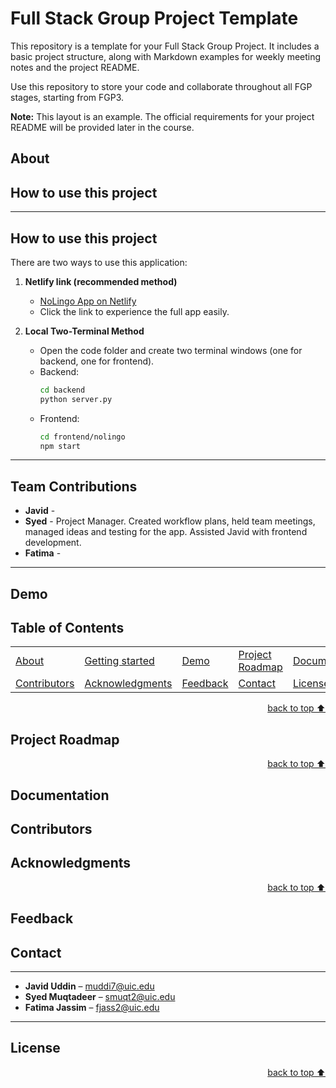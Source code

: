 # Full Stack Group Project Template
This repository is a template for your Full Stack Group Project. It includes a basic project structure, along with Markdown examples for weekly meeting notes and the project README.  

Use this repository to store your code and collaborate throughout all FGP stages, starting from FGP3.  

**Note:** This layout is an example. The official requirements for your project README will be provided later in the course.  

## About<!-- Required -->
<!-- 
* information about the project 
* 
* keep it short and sweet

- This application was built so that it could be used to learn a language, specifically spanish. The problem we wanted to solve was how to give people who may be starting out learning spanish a platform so that they could practice at their leisure. To do this we created an app that gives the user control and support during their learning experience, from giving sample sentences to picture hints.
-->


## How to use this project<!-- Required -->
---

## How to use this project

There are two ways to use this application:

1. **Netlify link (recommended method)**  
   - [NoLingo App on Netlify](https://nolingo.netlify.app/)  
   - Click the link to experience the full app easily.

2. **Local Two-Terminal Method**  
   - Open the code folder and create two terminal windows (one for backend, one for frontend).
   - Backend:  
     ```bash
     cd backend
     python server.py
     ```
   - Frontend:  
     ```bash
     cd frontend/nolingo
     npm start
     ```

---

## Team Contributions <!-- Required -->

- **Javid** - 
- **Syed** - Project Manager. Created workflow plans, held team meetings, managed ideas and testing for the app. Assisted Javid with frontend development.
- **Fatima** - 

---


## Demo<!-- Required -->
<!-- 
* You can add a demo here GH supports images/ GIFs/videos 
* 
* It's recommended to use GIFs as they are more dynamic
-->


## Table of Contents<!-- Optional -->
<!-- 
* This section is optional, yet having a contents table 
* helps keeping your README readable and more professional.
* 
* If you are not familiar with HTML, no worries we all been there :D 
* Review learning resources to create anchor links. 
-->


<dev align="center">
    <table align="center">
        <tr>
            <td><a href="#about">About</a></td>        
            <td><a href="#how-to-use-this-project">Getting started</td>
            <td><a href="#demo">Demo</a></td>
            <td><a href="#project-roadmap--">Project Roadmap</a></td>
            <td><a href="#documentation">Documentation</a></td>
        </tr>
        <tr>
            <td><a href="#contributors">Contributors</a></td>
            <td><a href="#acknowledgments">Acknowledgments</a></td>
            <td><a href="#feedback">Feedback</a></td>
            <td><a href="#contact">Contact</a></td>
            <td><a href="#license">License</a></td>
        </tr>
    </table>
</dev>


<!-- - Use this html element to create a back to top button. -->
<p align="right"><a href="#how-to-use-this-project">back to top ⬆️</a></p>


## Project Roadmap <!-- Optional --> <!-- add learning_Rs-->
<!-- 
* Add this section in case the project has different phases
* 
* Under production or will be updated.
-->


<!-- - Use this html element to create a back to top button. -->
<p align="right"><a href="#how-to-use-this-project">back to top ⬆️</a></p>



## Documentation<!-- Optional -->
<!-- 
* You may add any documentation or Wikis here
* 
* 
-->


## Contributors<!-- Required -->
<!-- 
* Without contribution we wouldn't have open source. 
* 
* Generate github contributors Image here https://contrib.rocks/preview?repo=angular%2Fangular-ja
-->


## Acknowledgments<!-- Optional -->
<!-- 
* Credit where it's do 
* 
* Feel free to share your inspiration sources, Stackoverflow questions, github repos, tools etc.
-->


<!-- - Use this html element to create a back to top button. -->
<p align="right"><a href="#how-to-use-this-project">back to top ⬆️</a></p>


## Feedback<!-- Required -->
<!-- 
* You can add contacts information like your email and social media account 
* 
* Also it's common to add some PR guidance.
-->

## Contact<!-- Required -->
---

- **Javid Uddin** – muddi7@uic.edu
- **Syed Muqtadeer** – smuqt2@uic.edu
- **Fatima Jassim** – fjass2@uic.edu

---


## License<!-- Optional -->
<!-- 
* Here you can add project license for copyrights and distribution 
* 
* check this website for an easy reference https://choosealicense.com/)
-->


<!-- - Use this html element to create a back to top button. -->
<p align="right"><a href="#how-to-use-this-project">back to top ⬆️</a></p>